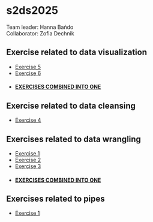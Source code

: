 # s2ds2025
Team leader: Hanna Bańdo  
Collaborator: Zofia Dechnik

## Exercise related to data visualization
- [Exercise 5](data-visualization/Exercise5.md)
- [Exercise 6](data-visualization/Exercise6.md)
- #### [EXERCISES COMBINED INTO ONE](data-visualization/data_visualization_merged.md)

## Exercise related to data cleansing 
- [Exercise 4](data_cleansing/Exercise4.md)

## Exercises related to data wrangling
- [Exercise 1](data_wrangling/Exercise%201.md)
- [Exercise 2](data_wrangling/Exercise%202.md)
- [Exercise 3](data_wrangling/Exercise%203.md)
- #### [EXERCISES COMBINED INTO ONE](data_wrangling/pandas_exercises.md)

## Exercises related to pipes
- [Exercise 1](pipes_and_more/Report1.md)
